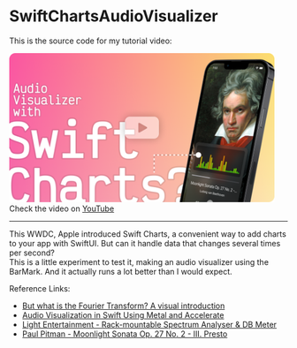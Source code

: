 [videoURL]: https://www.youtube.com/watch?v=8kX1CX-ujlA

# SwiftChartsAudioVisualizer
This is the source code for my tutorial video:

[<img src="./videoLink.png" alt="Audio Visualizer with Swift Charts?" width="480"/>][videoURL]  
Check the video on [YouTube][videoURL]

---

This WWDC, Apple introduced Swift Charts, a convenient way to add charts to your app with SwiftUI. But can it handle data that changes several times per second?  
This is a little experiment to test it, making an audio visualizer using the BarMark. And it actually runs a lot better than I would expect.

Reference Links:
- [But what is the Fourier Transform? A visual introduction](https://www.youtube.com/watch?v=spUNpyF58BY)
- [Audio Visualization in Swift Using Metal and Accelerate](https://betterprogramming.pub/audio-visualization-in-swift-using-metal-accelerate-part-1-390965c095d7)
- [Light Entertainment - Rack-mountable Spectrum Analyser & DB Meter](https://www.youtube.com/watch?v=CKvP4GjoLZc)
- [Paul Pitman - Moonlight Sonata Op. 27 No. 2 - III. Presto](https://musopen.org/music/2547-piano-sonata-no-14-in-c-sharp-minor-moonlight-sonata-op-27-no-2/)